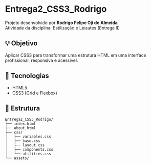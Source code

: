 # Entrega2_CSS3_Rodrigo

Projeto desenvolvido por **Rodrigo Felipe Oji de Almeida**  
Atividade da disciplina: Estilização e Leiautes (Entrega II)

## 💡 Objetivo
Aplicar CSS3 para transformar uma estrutura HTML em uma interface profissional, responsiva e acessível.

## 🚀 Tecnologias
- HTML5
- CSS3 (Grid e Flexbox)

## 📁 Estrutura
```
Entrega2_CSS3_Rodrigo/
├── index.html
├── about.html
├── css/
│   ├── variables.css
│   ├── base.css
│   ├── layout.css
│   ├── components.css
│   └── utilities.css
└── assets/
```
